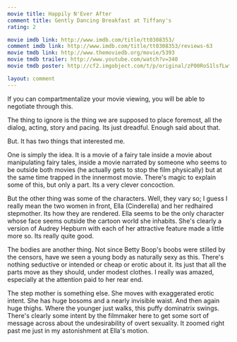 ```yaml
---
movie title: Happily N'Ever After
comment title: Gently Dancing Breakfast at Tiffany's
rating: 2

movie imdb link: http://www.imdb.com/title/tt0308353/
comment imdb link: http://www.imdb.com/title/tt0308353/reviews-63
movie tmdb link: http://www.themoviedb.org/movie/5393
movie tmdb trailer: http://www.youtube.com/watch?v=340
movie tmdb poster: http://cf2.imgobject.com/t/p/original/zP00RoS1lsfLwfhU2iJJAdDO46M.jpg

layout: comment
---
```


If you can compartmentalize your movie viewing, you will be able to negotiate through this.

The thing to ignore is the thing we are supposed to place foremost, all the dialog, acting, story and pacing. Its just dreadful. Enough said about that.

But. It has two things that interested me.

One is simply the idea. It is a movie of a fairy tale inside a movie about manipulating fairy tales, inside a movie narrated by someone who seems to be outside both movies (he actually gets to stop the film physically) but at the same time trapped in the innermost movie. There's magic to explain some of this, but only a part. Its a very clever concoction. 

But the other thing was some of the characters. Well, they vary so; I guess I really mean the two women in front, Ella (Cinderella) and her redhaired stepmother. Its how they are rendered. Ella seems to be the only character whose face seems outside the cartoon world she inhabits. She's clearly a version of Audrey Hepburn with each of her attractive feature made a little more so. Its really quite good.

The bodies are another thing. Not since Betty Boop's boobs were stilled by the censors, have we seen a young body as naturally sexy as this. There's nothing seductive or intended or cheap or erotic about it. Its just that all the parts move as they should, under modest clothes. I really was amazed, especially at the attention paid to her rear end.

The step mother is something else. She moves with exaggerated erotic intent. She has huge bosoms and a nearly invisible waist. And then again huge thighs. Where the younger just walks, this puffy dominatrix swings. There's clearly some intent by the filmmaker here to get some sort of message across about the undesirability of overt sexuality. It zoomed right past me just in my astonishment at Ella's motion.